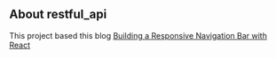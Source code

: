 ## About restful_api

<p>This project based this blog
  <a  href="https://dev.to/jsandaruwan/building-a-responsive-navigation-bar-with-react-5ban">Building a Responsive Navigation Bar with React</a> 
  </p>
